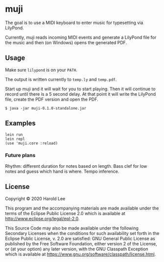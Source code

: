 # muji

The goal is to use a MIDI keyboard to enter music for typesetting
via LilyPond.

Currently, muji reads incoming MIDI events and generate a LilyPond file for the
music and then (on Windows) opens the generated PDF.

## Usage

Make sure `lilypond` is on your `PATH`.

The output is written currently to `temp.ly` and `temp.pdf`.

Start up muji and it will wait for you to start playing. Then it will continue
to record until there is a 5 second delay. At that point it will write the
LilyPond file, create the PDF version and open the PDF.

    $ java -jar muji-0.1.0-standalone.jar

## Examples

    lein run
    lein repl
    (use 'muji.core :reload)

### Future plans

Rhythm: different duration for notes based on length.
Bass clef for low notes and guess which hand is where.
Tempo inference.

## License

Copyright © 2020 Harold Lee

This program and the accompanying materials are made available under the
terms of the Eclipse Public License 2.0 which is available at
http://www.eclipse.org/legal/epl-2.0.

This Source Code may also be made available under the following Secondary
Licenses when the conditions for such availability set forth in the Eclipse
Public License, v. 2.0 are satisfied: GNU General Public License as published by
the Free Software Foundation, either version 2 of the License, or (at your
option) any later version, with the GNU Classpath Exception which is available
at https://www.gnu.org/software/classpath/license.html.
